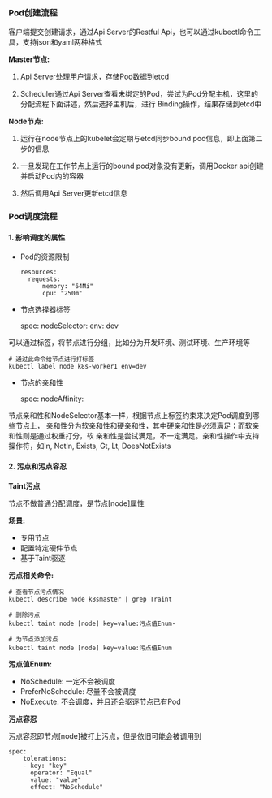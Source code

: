 ### Pod创建流程

客户端提交创建请求，通过Api Server的Restful Api，也可以通过kubectl命令工具，支持json和yaml两种格式

**Master节点:**

1. Api Server处理用户请求，存储Pod数据到etcd

2. Scheduler通过Api Server查看未绑定的Pod，尝试为Pod分配主机，这里的分配流程下面讲述，然后选择主机后，进行
Binding操作，结果存储到etcd中

**Node节点:**

1. 运行在node节点上的kubelet会定期与etcd同步bound pod信息，即上面第二步的信息
   
2. 一旦发现在工作节点上运行的bound pod对象没有更新，调用Docker api创建并启动Pod内的容器

3. 然后调用Api Server更新etcd信息


### Pod调度流程

#### 1. 影响调度的属性

- Pod的资源限制


      resources:
        requests:
            memory: "64Mi"
            cpu: "250m"

- 节点选择器标签


    spec:
        nodeSelector:
            env: dev

可以通过标签，将节点进行分组，比如分为开发环境、测试环境、生产环境等

    # 通过此命令给节点进行打标签
    kubectl label node k8s-worker1 env=dev

- 节点的亲和性


    spec:
        nodeAffinity:


节点亲和性和NodeSelector基本一样，根据节点上标签约束来决定Pod调度到哪些节点上，
亲和性分为软亲和性和硬亲和性，其中硬亲和性是必须满足；而软亲和性则是通过权重打分，软
亲和性是尝试满足，不一定满足。亲和性操作中支持操作符，如In, NotIn, Exists, Gt, Lt, DoesNotExists


#### 2. 污点和污点容忍

**Taint污点**

节点不做普通分配调度，是节点[node]属性

**场景:** 

- 专用节点
- 配置特定硬件节点
- 基于Taint驱逐

**污点相关命令:**

    # 查看节点污点情况
    kubectl describe node k8smaster | grep Traint

    # 删除污点
    kubectl taint node [node] key=value:污点值Enum-

    # 为节点添加污点
    kubectl taint node [node] key=value:污点值Enum

**污点值Enum:**

- NoSchedule: 一定不会被调度
- PreferNoSchedule: 尽量不会被调度
- NoExecute: 不会调度，并且还会驱逐节点已有Pod
    
**污点容忍**

污点容忍即节点[node]被打上污点，但是依旧可能会被调用到

    spec:
        tolerations:
        - key: "key"
          operator: "Equal"
          value: "value"
          effect: "NoSchedule"

